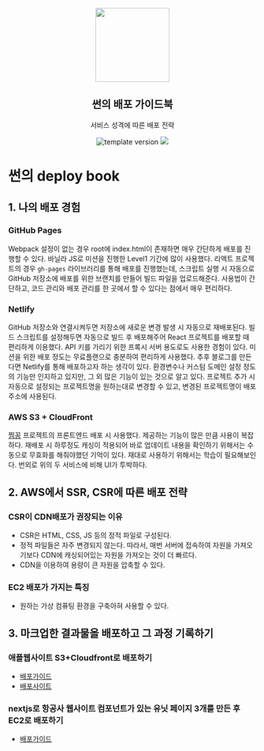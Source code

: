 <p align="middle" >
  <img width="150px;" src="https://upload.wikimedia.org/wikipedia/commons/thumb/9/93/Amazon_Web_Services_Logo.svg/1200px-Amazon_Web_Services_Logo.svg.png"/>
</p>
<h2 align="middle">썬의 배포 가이드북</h2>
<p align="middle">서비스 성격에 따른 배포 전략</p>
<p align="middle">
  <img src="https://img.shields.io/badge/version-1.0.0-blue?style=flat-square" alt="template version"/>
  <img src="https://img.shields.io/badge/license-MIT-brightgreen.svg?style=flat-square"/>
</p>

# 썬의 deploy book

## 1. 나의 배포 경험

### GitHub Pages

Webpack 설정이 없는 경우 root에 index.html이 존재하면 매우 간단하게 배포를 진행할 수 있다. 바닐라 JS로 미션을 진행한 Level1 기간에 많이 사용했다.
리액트 프로젝트의 경우 `gh-pages` 라이브러리를 통해 배포를 진행했는데, 스크립트 실행 시 자동으로 GitHub 저장소에 배포를 위한 브랜치를 만들어 빌드 파일을 업로드해준다.
사용법이 간단하고, 코드 관리와 배포 관리를 한 곳에서 할 수 있다는 점에서 매우 편리하다.

### Netlify

GitHub 저장소와 연결시켜두면 저장소에 새로운 변경 발생 시 자동으로 재배포된다. 빌드 스크립트를 설정해두면 자동으로 빌드 후 배포해주어 React 프로젝트를 배포할 때 편리하게 이용했다.
API 키를 가리기 위한 프록시 서버 용도로도 사용한 경험이 있다. 미션을 위한 배포 정도는 무료플랜으로 충분하여 편리하게 사용했다. 추후 블로그를 만든다면 Netlify를 통해 배포하고자 하는 생각이 있다.
환경변수나 커스텀 도메인 설정 정도의 기능만 인지하고 있지만, 그 외 많은 기능이 있는 것으로 알고 있다.
프로젝트 추가 시 자동으로 설정되는 프로젝트명을 원하는대로 변경할 수 있고, 변경된 프로젝트명이 배포 주소에 사용된다.

### AWS S3 + CloudFront

[찜꽁](https://github.com/woowacourse-teams/2021-zzimkkong) 프로젝트의 프론트엔드 배포 시 사용했다. 제공하는 기능이 많은 만큼 사용이 복잡하다.
재배포 시 하루정도 캐싱이 적용되어 바로 업데이트 내용을 확인하기 위해서는 수동으로 무효화를 해줘야했던 기억이 있다.
재대로 사용하기 위해서는 학습이 필요해보인다.
번외로 위의 두 서비스에 비해 UI가 투박하다.

## 2. AWS에서 SSR, CSR에 따른 배포 전략

### CSR이 CDN배포가 권장되는 이유

- CSR은 HTML, CSS, JS 등의 정적 파일로 구성된다.
- 정적 파일들은 자주 변경되지 않는다. 따라서, 매번 서버에 접속하여 자원을 가져오기보다 CDN에 캐싱되어있는 자원을 가져오는 것이 더 빠르다.
- CDN을 이용하여 용량이 큰 자원을 압축할 수 있다.

### EC2 배포가 가지는 특징

- 원하는 가상 컴퓨팅 환경을 구축아혀 사용할 수 있다.

## 3. 마크업한 결과물을 배포하고 그 과정 기록하기

### 애플웹사이트 S3+Cloudfront로 배포하기

- [배포가이드](./s3_cloudfront/README.md)
- [배포사이트](https://d3ursj8gk94e93.cloudfront.net/)

### nextjs로 항공사 웹사이트 컴포넌트가 있는 유닛 페이지 3개를 만든 후 EC2로 배포하기

- [배포가이드](./nextjs_ec2/README.md)
